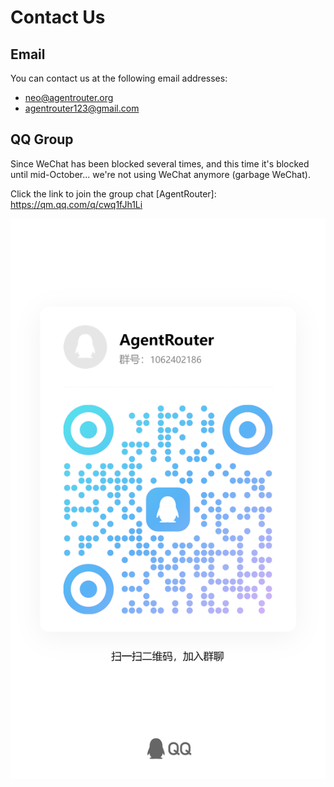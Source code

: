 # Contact Us

## Email

You can contact us at the following email addresses:

- neo@agentrouter.org
- agentrouter123@gmail.com

## QQ Group

Since WeChat has been blocked several times, and this time it's blocked until mid-October... we're not using WeChat anymore (garbage WeChat).

Click the link to join the group chat [AgentRouter]: https://qm.qq.com/q/cwq1fJh1Li

![](../img/qqgroup.jpg)

